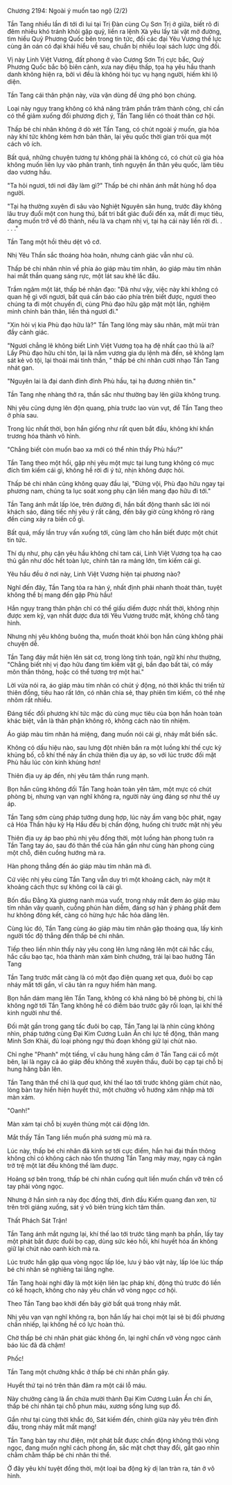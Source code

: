 




Chương 2194: Ngoài ý muốn tao ngộ (2/2)


Tần Tang nhiều lần đi tới đi lui tại Trị Đàn cùng Cụ Sơn Trị ở giữa, biết rõ đi đêm nhiều khó tránh khỏi gặp quỷ, liền ra lệnh Xà yêu lấy tài vật mở đường, tìm hiểu Quỷ Phương Quốc bên trong tin tức, đối các đại Yêu Vương thế lực cùng ân oán có đại khái hiểu về sau, chuẩn bị nhiều loại sách lược ứng đối.

Vị này Linh Việt Vương, đất phong ở vào Cương Sơn Trị cực bắc, Quỷ Phương Quốc bắc bộ biên cảnh, xưa nay điệu thấp, tọa hạ yêu hầu thanh danh không hiện ra, bởi vì đều là không hỏi tục vụ hạng người, hiếm khi lộ diện.

Tần Tang cái thân phận này, vừa vặn dùng để ứng phó bọn chúng.

Loại này ngụy trang không có khả năng trăm phần trăm thành công, chỉ cần có thể giảm xuống đối phương địch ý, Tần Tang liền có thoát thân cơ hội.

Thấp bé chi nhân không ở dò xét Tần Tang, có chút ngoài ý muốn, gia hỏa này khí tức không kém hơn bản thân, lại yêu quốc thời gian trôi qua một cách vô ích.

Bất quá, những chuyện tương tự không phải là không có, có chút cũ gia hỏa không muốn liên lụy vào phân tranh, tình nguyện ẩn thân yêu quốc, làm tiêu dao vương hầu.

"Ta hỏi ngươi, tới nơi đây làm gì?" Thấp bé chi nhân ánh mắt hùng hổ dọa người.

"Tại hạ thường xuyên đi sâu vào Nghiệt Nguyên săn hung, trước đây không lâu truy đuổi một con hung thú, bất tri bất giác đuổi đến xa, mất đi mục tiêu, đang muốn trở về đô thành, nếu là va chạm nhị vị, tại hạ cái này liền rời đi. . . . ."

Tần Tang một hồi thêu dệt vô cớ.

Nhị Yêu Thần sắc thoáng hòa hoãn, nhưng cảnh giác vẫn như cũ.

Thấp bé chi nhân nhìn về phía áo giáp màu tím nhân, áo giáp màu tím nhân hai mắt thần quang sáng rực, một lát sau khẽ lắc đầu.

Trầm ngâm một lát, thấp bé nhân đạo: "Đã như vậy, việc này khi không có quan hệ gì với ngươi, bất quá cần báo cáo phía trên biết được, ngươi theo chúng ta đi một chuyến đi, cùng Phù đạo hữu gặp mặt một lần, nghiệm minh chính bản thân, liền thả ngươi đi."

"Xin hỏi vị kia Phù đạo hữu là?" Tần Tang lông mày sâu nhăn, mặt mũi tràn đầy cảnh giác.

"Ngươi chẳng lẽ không biết Linh Việt Vương tọa hạ đệ nhất cao thủ là ai? Lấy Phù đạo hữu chi tôn, lại là nắm vương gia dụ lệnh mà đến, sẽ không lạm sát kẻ vô tội, lại thoải mái tinh thần, " thấp bé chi nhân cười nhạo Tần Tang nhát gan.

"Nguyên lai là đại danh đỉnh đỉnh Phù hầu, tại hạ đương nhiên tin."

Tần Tang nhẹ nhàng thở ra, thần sắc như thường bay lên giữa không trung.

Nhị yêu cũng dựng lên độn quang, phía trước lao vùn vụt, để Tần Tang theo ở phía sau.

Trong lúc nhất thời, bọn hắn giống như rất quen bắt đầu, không khí khẩn trương hóa thành vô hình.

"Chẳng biết còn muốn bao xa mới có thể nhìn thấy Phù hầu?"

Tần Tang theo một hồi, gặp nhị yêu một mực tại lung tung không có mục đích tìm kiếm cái gì, không hề rời đi ý tứ, nhịn không được hỏi.

Thấp bé chi nhân cũng không quay đầu lại, "Đừng vội, Phù đạo hữu ngay tại phương nam, chúng ta lục soát xong phụ cận liền mang đạo hữu đi tới."

Tần Tang ánh mắt lấp lóe, trên đường đi, hắn bất động thanh sắc lời nói khách sáo, đáng tiếc nhị yêu ý rất căng, đến bây giờ cũng không rõ ràng đến cùng xảy ra biến cố gì.

Bất quá, mấy lần truy vấn xuống tới, cũng làm cho hắn biết được một chút tin tức.

Thí dụ như, phụ cận yêu hầu không chỉ tam cái, Linh Việt Vương tọa hạ cao thủ gần như dốc hết toàn lực, chính tản ra mảng lớn, tìm kiếm cái gì.

Yêu hầu đều ở nơi này, Linh Việt Vương hiện tại phương nào?

Nghĩ đến đây, Tần Tang tỏa ra hàn ý, nhất định phải nhanh thoát thân, tuyệt không thể bị mang đến gặp Phù hầu!

Hắn ngụy trang thân phận chỉ có thể giấu diếm được nhất thời, không nhịn được xem kỹ, vạn nhất được đưa tới Yêu Vương trước mặt, không chỗ tàng hình.

Nhưng nhị yêu không buông tha, muốn thoát khỏi bọn hắn cũng không phải chuyện dễ.

Tần Tang đáy mắt hiện lên sát cơ, trong lòng tính toán, ngữ khí như thường, "Chẳng biết nhị vị đạo hữu đang tìm kiếm vật gì, bần đạo bất tài, có mấy môn thần thông, hoặc có thể tương trợ một hai."

Lời vừa nói ra, áo giáp màu tím nhân có chút ý động, nó thời khắc thi triển tử thiên đồng, tiêu hao rất lớn, có nhân chia sẻ, thay phiên tìm kiếm, có thể nhẹ nhõm rất nhiều.

Đáng tiếc đối phương khí tức mặc dù cùng mục tiêu của bọn hắn hoàn toàn khác biệt, vẫn là thân phận không rõ, không cách nào tín nhiệm.

Áo giáp màu tím nhân há miệng, đang muốn nói cái gì, nháy mắt biến sắc.

Không có dấu hiệu nào, sau lưng đột nhiên bắn ra một luồng khí thế cực kỳ khủng bố, cỗ khí thế này ẩn chứa thiên địa uy áp, so với lúc trước đối mặt Phù hầu lúc còn kinh khủng hơn!

Thiên địa uy áp đến, nhị yêu tâm thần rung mạnh.

Bọn hắn cũng không đối Tần Tang hoàn toàn yên tâm, một mực có chút phòng bị, nhưng vạn vạn nghĩ không ra, người này ủng đáng sợ như thế uy áp.

Tần Tang sớm cùng pháp tướng dung hợp, lúc này ầm vang bộc phát, ngay cả Hóa Thần hậu kỳ Hạ Hầu đều bị chấn động, huống chi trước mặt nhị yêu

Thiên địa uy áp bao phủ nhị yêu đồng thời, một luồng hàn phong tuôn ra Tần Tang tay áo, sau đó thân thể của hắn gần như cùng hàn phong cùng một chỗ, điên cuồng hướng mà ra.

Hàn phong thẳng đến áo giáp màu tím nhân mà đi.

Cứ việc nhị yêu cùng Tần Tang vẫn duy trì một khoảng cách, này một ít khoảng cách thực sự không coi là cái gì.

Bốn đầu Đằng Xà giương nanh múa vuốt, trong nháy mắt đem áo giáp màu tím nhân vây quanh, cuồng phún hàn diễm, đáng sợ hàn ý phảng phất đem hư không đông kết, càng có hừng hực hắc hỏa dâng lên.

Cùng lúc đó, Tần Tang cùng áo giáp màu tím nhân gặp thoáng qua, lấy kinh người tốc độ thẳng đến thấp bé chi nhân.

Tiếp theo liền nhìn thấy này yêu cong lên lưng nâng lên một cái hắc cầu, hắc cầu bạo tạc, hóa thành màn xám bình chướng, trái lại bao hướng Tần Tang

Tần Tang trước mắt càng là có một đạo điện quang xẹt qua, đuôi bọ cạp nháy mắt tới gần, vĩ câu tản ra nguy hiểm hàn mang.

Bọn hắn dám mang lên Tần Tang, không có khả năng bỏ bê phòng bị, chỉ là không ngờ tới Tần Tang không hề có điềm báo trước gây rối loạn, lại khí thế kinh người như thế.

Đối mặt gần trong gang tấc đuôi bọ cạp, Tần Tang lại là nhìn cũng không nhìn, pháp tướng cùng Đại Kim Cương Luân Ấn chi lực tề động, thân mang Minh Sơn Khải, đủ loại phòng ngự thủ đoạn không giữ lại chút nào.

Chỉ nghe "Phanh" một tiếng, vĩ câu hung hăng cắm ở Tần Tang cái cổ một bên, lại là ngay cả áo giáp đều không thể xuyên thấu, đuôi bọ cạp tại chỗ bị hung hăng bắn lên.

Tần Tang thân thể chỉ là quơ quơ, khí thế lao tới trước không giảm chút nào, lòng bàn tay hiển hiện huyết thứ, một chưởng vỗ hướng xâm nhập mà tới màn xám.

"Oanh!"

Màn xám tại chỗ bị xuyên thủng một cái động lớn.

Mắt thấy Tần Tang liền muốn phá sương mù mà ra.

Lúc này, thấp bé chi nhân đã kinh sợ tới cực điểm, hắn hai đại thần thông không chỉ có không cách nào tổn thương Tần Tang mảy may, ngay cả ngăn trở trệ một lát đều không thể làm được.

Hoảng sợ bên trong, thấp bé chi nhân cuống quít liền muốn chấn vỡ trên cổ tay phải vòng ngọc.

Nhưng ở hắn sinh ra này đọc đồng thời, đỉnh đầu Kiếm quang đan xen, từ trên trời giáng xuống, sát ý vô biên trùng kích tâm thần.

Thất Phách Sát Trận!

Tần Tang ánh mắt ngưng lại, khí thế lao tới trước tăng mạnh ba phần, lấy tay một phát bắt được đuôi bọ cạp, dùng sức kéo hồi, khí huyết hóa ấn không giữ lại chút nào oanh kích mà ra.

Lúc trước hắn gặp qua vòng ngọc lấp lóe, lưu ý bảo vật này, lấp lóe lúc thấp bé chi nhân sẽ nghiêng tai lắng nghe.

Tần Tang hoài nghi đây là một kiện liên lạc pháp khí, động thủ trước đó liền có kế hoạch, không cho này yêu chấn vỡ vòng ngọc cơ hội.

Theo Tần Tang bạo khởi đến bây giờ bất quá trong nháy mắt.

Nhị yêu vạn vạn nghĩ không ra, bọn hắn lấy hai chọi một lại sẽ bị đối phương chấn nhiếp, lại không hề có lực hoàn thủ.

Chờ thấp bé chi nhân phát giác không ổn, lại nghĩ chấn vỡ vòng ngọc cảnh báo lúc đã đã chậm!

Phốc!

Tần Tang một chưởng khắc ở thấp bé chi nhân phần gáy.

Huyết thứ tại nó trên thân đâm ra một cái lỗ máu.

Này chưởng càng là ẩn chứa mười thành Đại Kim Cương Luân Ấn chi ấn, thấp bé chi nhân tại chỗ phun máu, xương sống lưng sụp đổ.

Gần như tại cùng thời khắc đó, Sát kiếm đến, chính giữa này yêu trên đỉnh đầu, trong nháy mắt mất mạng!

Tần Tang bàn tay như điện, một phát bắt được chấn động không thôi vòng ngọc, đang muốn nghĩ cách phong ấn, sắc mặt chợt thay đổi, gắt gao nhìn chằm chằm thấp bé chi nhân thi thể.

Ở đây yêu khí tuyệt đồng thời, một loại ba động kỳ dị lan tràn ra, tán ở vô hình.




